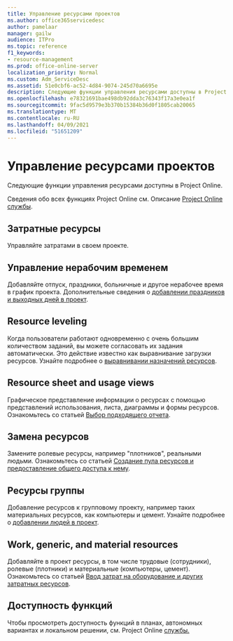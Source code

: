 ```yaml
---
title: Управление ресурсами проектов
ms.author: office365servicedesc
author: pamelaar
manager: gailw
audience: ITPro
ms.topic: reference
f1_keywords:
- resource-management
ms.prod: office-online-server
localization_priority: Normal
ms.custom: Adm_ServiceDesc
ms.assetid: 51e0cbf6-ac52-4d84-9074-245d70a6695e
description: Следующие функции управления ресурсами доступны в Project Online.
ms.openlocfilehash: e78321691bae498db92dda3c76343f17a3e0ea1f
ms.sourcegitcommit: 9fac5d9579e3b370b15384b36d0f1805cab20065
ms.translationtype: MT
ms.contentlocale: ru-RU
ms.lasthandoff: 04/09/2021
ms.locfileid: "51651209"
---
```

# <a name="project-resource-management"></a>Управление ресурсами проектов

Следующие функции управления ресурсами доступны в Project Online.
  
Сведения обо всех функциях Project Online см. Описание [Project Online службы](project-online-service-description.md).
  
## <a name="cost-resources"></a>Затратные ресурсы

Управляйте затратами в своем проекте.
  
## <a name="manage-nonworking-time"></a>Управление нерабочим временем

Добавляйте отпуск, праздники, больничные и другое нерабочее время в график проекта. Дополнительные сведения о [добавлении праздников и выходных дней в проект](https://go.microsoft.com/fwlink/p/?LinkId=271337).
  
## <a name="resource-leveling"></a>Resource leveling

Когда пользователи работают одновременно с очень большим количеством заданий, вы можете согласовать их задания автоматически. Это действие известно как выравнивание загрузки ресурсов. Узнайте подробнее о [выравнивании назначений ресурсов](https://go.microsoft.com/fwlink/p/?LinkId=271348).
  
## <a name="resource-sheet-and-usage-views"></a>Resource sheet and usage views

Графическое представление информации о ресурсах с помощью представлений использования, листа, диаграммы и формы ресурсов. Ознакомьтесь со статьей [Выбор подходящего отчета](https://go.microsoft.com/fwlink/?LinkId=402920).
  
## <a name="resource-substitution"></a>Замена ресурсов 

Замените ролевые ресурсы, например "плотников", реальными людьми. Ознакомьтесь со статьей [Создание пула ресурсов и предоставление общего доступа к нему](https://go.microsoft.com/fwlink/?LinkId=402921).
  
## <a name="team-resources"></a>Ресурсы группы 

Добавление ресурсов к групповому проекту, например таких материальных ресурсов, как компьютеры и цемент. Узнайте подробнее о [добавлении людей в проект](https://go.microsoft.com/fwlink/p/?LinkId=271347).
  
## <a name="work-generic-and-material-resources"></a>Work, generic, and material resources

Добавляйте в проект ресурсы, в том числе трудовые (сотрудники), ролевые (плотники) и материальные (компьютеры, цемент). Ознакомьтесь со статьей [Ввод затрат на оборудование и других затратных ресурсов](https://go.microsoft.com/fwlink/?LinkId=402922).
  
## <a name="feature-availability"></a>Доступность функций

Чтобы просмотреть доступность функций в планах, автономных вариантах и локальном решении, см. Project Online [службы.](project-online-service-description.md)
  

